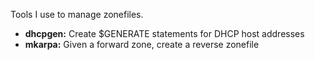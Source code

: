Tools I use to manage zonefiles.  

- **dhcpgen:** Create $GENERATE statements for DHCP host addresses
- **mkarpa:** Given a forward zone, create a reverse zonefile
